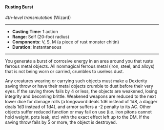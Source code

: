 #### Rusting Burst
*4th-level transmutation* (Wizard)
___
- **Casting Time:** 1 action
- **Range:** Self (20-foot radius)
- **Components:** V, S, M (a piece of rust monster chitin)
- **Duration:** Instantaneous
---
You generate a burst of corrosive energy in an area around you that rusts ferrous metal objects. All nonmagical ferrous metal (iron, steel, and alloys) that is not being worn or carried, crumbles to useless dust.

Any creatures wearing or carrying such objects must make a Dexterity saving throw or have their metal objects crumble to dust before their very eyes. If the saving throw fails by 4 or less, the objects are weakened, losing integrity and becoming brittle. Weakened weapons are reduced to the next lower dice for damage rolls (a longsword deals 1d6 instead of 1d8, a dagger deals 1d3 instead of 1d4), and armor suffers a -2 penalty to its AC. Other objects suffer reduced function or may fail on use (i.e. iron pitons cannot hold weight, pots leak, etc) with the exact effect left up to the DM. If the saving throw fails by 5 or more, the object is destroyed.
